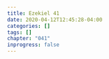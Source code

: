 ```yaml
---
title: Ezekiel 41
date: 2020-04-12T12:45:28-04:00
categories: []
tags: []
chapter: "041"
inprogress: false
---
```


